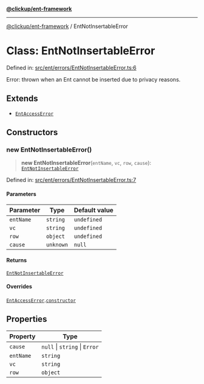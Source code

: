 [**@clickup/ent-framework**](../README.md)

***

[@clickup/ent-framework](../globals.md) / EntNotInsertableError

# Class: EntNotInsertableError

Defined in: [src/ent/errors/EntNotInsertableError.ts:6](https://github.com/clickup/ent-framework/blob/master/src/ent/errors/EntNotInsertableError.ts#L6)

Error: thrown when an Ent cannot be inserted due to privacy reasons.

## Extends

- [`EntAccessError`](EntAccessError.md)

## Constructors

### new EntNotInsertableError()

> **new EntNotInsertableError**(`entName`, `vc`, `row`, `cause`): [`EntNotInsertableError`](EntNotInsertableError.md)

Defined in: [src/ent/errors/EntNotInsertableError.ts:7](https://github.com/clickup/ent-framework/blob/master/src/ent/errors/EntNotInsertableError.ts#L7)

#### Parameters

| Parameter | Type | Default value |
| ------ | ------ | ------ |
| `entName` | `string` | `undefined` |
| `vc` | `string` | `undefined` |
| `row` | `object` | `undefined` |
| `cause` | `unknown` | `null` |

#### Returns

[`EntNotInsertableError`](EntNotInsertableError.md)

#### Overrides

[`EntAccessError`](EntAccessError.md).[`constructor`](EntAccessError.md#constructors)

## Properties

| Property | Type |
| ------ | ------ |
| <a id="cause-1"></a> `cause` | `null` \| `string` \| `Error` |
| <a id="entname-1"></a> `entName` | `string` |
| <a id="vc-1"></a> `vc` | `string` |
| <a id="row-1"></a> `row` | `object` |
